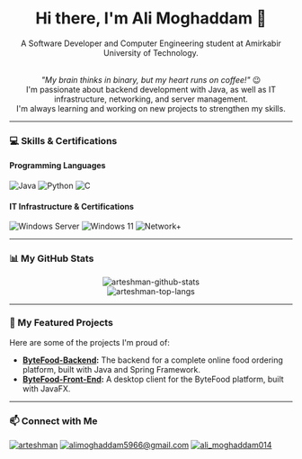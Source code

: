 <h1 align="center">Hi there, I'm Ali Moghaddam 👋</h1>
<p align="center">
  A Software Developer and Computer Engineering student at Amirkabir University of Technology.
</p>

<p align="center">
  <br/>
  <em>"My brain thinks in binary, but my heart runs on coffee!"</em> 😉
  <br/>
  I'm passionate about backend development with Java, as well as IT infrastructure, networking, and server management.
  <br />
  I'm always learning and working on new projects to strengthen my skills.
</p>

<hr/>

### 💻 Skills & Certifications

#### Programming Languages
<p align="left">
  <img src="https://img.shields.io/badge/Java-ED8B00?style=for-the-badge&logo=openjdk&logoColor=white" alt="Java"/>
  <img src="https://img.shields.io/badge/Python-3776AB?style=for-the-badge&logo=python&logoColor=white" alt="Python"/>
  <img src="https://img.shields.io/badge/C-A8B9CC?style=for-the-badge&logo=c&logoColor=black" alt="C"/>
</p>

#### IT Infrastructure & Certifications
<p align="left">
  <img src="https://img.shields.io/badge/Windows%20Server-0078D6?style=for-the-badge&logo=windowsserver&logoColor=white" alt="Windows Server"/>
  <img src="https://img.shields.io/badge/Windows%2011-0078D4?style=for-the-badge&logo=windows11&logoColor=white" alt="Windows 11"/>
  <img src="https://img.shields.io/badge/CompTIA%20Network+-0078D4?style=for-the-badge&logo=comptia&logoColor=white" alt="Network+"/>
</p>

<hr/>

### 📊 My GitHub Stats
<p align="center">
  <img src="https://github-readme-stats.vercel.app/api?username=ARTESHMAN&show_icons=true&theme=dark&locale=en&count_private=true" alt="arteshman-github-stats" />
  <br/>
  <img src="https://github-readme-stats.vercel.app/api/top-langs?username=ARTESHMAN&layout=compact&theme=dark&locale=en" alt="arteshman-top-langs" />
</p>

<hr/>

### 🚀 My Featured Projects
<p>
  Here are some of the projects I'm proud of:
  <ul>
    <li><b><a href="https://github.com/ARTESHMAN/ByteFood-Backend">ByteFood-Backend</a>:</b> The backend for a complete online food ordering platform, built with Java and Spring Framework.</li>
    <li><b><a href="https://github.com/ARTESHMAN/ByteFood-Front-End">ByteFood-Front-End</a>:</b> A desktop client for the ByteFood platform, built with JavaFX.</li>
  </ul>
</p>

<hr/>

### 📫 Connect with Me
<p align="left">
<a href="https://t.me/arteshman" target="blank"><img align="center" src="https://img.shields.io/badge/Telegram-2CA5E0?style=for-the-badge&logo=telegram&logoColor=white" alt="arteshman" /></a>
<a href="mailto:alimoghaddam5966@gmail.com"><img align="center" src="https://img.shields.io/badge/Gmail-D14836?style=for-the-badge&logo=gmail&logoColor=white" alt="alimoghaddam5966@gmail.com"/></a>
<a href="https://instagram.com/ali_moghaddam014" target="blank"><img align="center" src="https://img.shields.io/badge/Instagram-E4405F?style=for-the-badge&logo=instagram&logoColor=white" alt="ali_moghaddam014" /></a>
</p>
